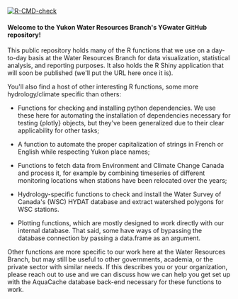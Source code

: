 <!-- badges: start -->
[![R-CMD-check](https://github.com/YukonWRB/YGwater/actions/workflows/R-CMD-check.yaml/badge.svg)](https://github.com/YukonWRB/YGwater/actions/workflows/R-CMD-check.yaml)
<!-- badges: end -->


#### Welcome to the Yukon Water Resources Branch's YGwater GitHub repository!

This public repository holds many of the R functions that we use on a day-to-day basis at the Water Resources Branch for data visualization, statistical analysis, and reporting purposes. It also holds the R Shiny application that will soon be published (we'll put the URL here once it is).

You'll also find a host of other interesting R functions, some more hydrology/climate specific than others:

-   Functions for checking and installing python dependencies. We use these here for automating the installation of dependencies necessary for testing {plotly} objects, but they've been generalized due to their clear applicability for other tasks;

-   A function to automate the proper capitalization of strings in French or English while respecting Yukon place names;

-   Functions to fetch data from Environment and Climate Change Canada and process it, for example by combining timeseries of different monitoring locations when stations have been relocated over the years;

-   Hydrology-specific functions to check and install the Water Survey of Canada's (WSC) HYDAT database and extract watershed polygons for WSC stations.

-   Plotting functions, which are mostly designed to work directly with our internal database. That said, some have ways of bypassing the database connection by passing a data.frame as an argument.

Other functions are more specific to our work here at the Water Resources Branch, but may still be useful to other governments, academia, or the private sector with similar needs. If this describes you or your organization, please reach out to use and we can discuss how we can help you get set up with the AquaCache database back-end necessary for these functions to work.
